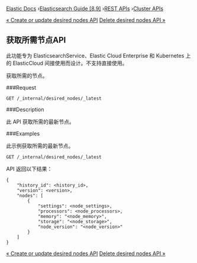 

[Elastic Docs](/guide/) ›[Elasticsearch Guide [8.9]](index.md) ›[REST
APIs](rest-apis.md) ›[Cluster APIs](cluster.md)

[« Create or update desired nodes API](update-desired-nodes.md) [Delete
desired nodes API »](delete-desired-nodes.md)

## 获取所需节点API

此功能专为 ElasticsearchService、Elastic Cloud Enterprise 和 Kubernetes 上的 ElasticCloud 间接使用而设计。不支持直接使用。

获取所需的节点。

###Request

    
    
    GET /_internal/desired_nodes/_latest

###Description

此 API 获取所需的最新节点。

###Examples

此示例获取所需的最新节点。

    
    
    GET /_internal/desired_nodes/_latest

API 返回以下结果：

    
    
    {
        "history_id": <history_id>,
        "version": <version>,
        "nodes": [
            {
                "settings": <node_settings>,
                "processors": <node_processors>,
                "memory": "<node_memory>",
                "storage": "<node_storage>",
                "node_version": "<node_version>"
            }
        ]
    }

[« Create or update desired nodes API](update-desired-nodes.md) [Delete
desired nodes API »](delete-desired-nodes.md)
